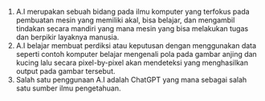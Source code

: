 1. A.I merupakan sebuah bidang pada ilmu komputer yang terfokus pada pembuatan mesin yang memiliki akal, bisa belajar, dan mengambil tindakan secara mandiri yang mana mesin yang bisa melakukan tugas dan berpikir layaknya manusia.
2. A.I belajar membuat perdiksi atau keputusan dengan menggunakan data seperti contoh komputer belajar mengenali pola pada gambar anjing dan kucing lalu secara pixel-by-pixel akan mendeteksi yang menghasilkan output pada gambar tersebut.
3. Salah satu penggunaan A.I adalah ChatGPT yang mana sebagai salah satu sumber ilmu pengetahuan.

